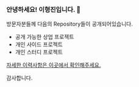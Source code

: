 ### 안녕하세요! 이형진입니다. 👋

방문자분들께 다음의 Repository들이 공개되어있습니다. 

- 공개 가능한 상업 프로젝트
- 개인 사이드 프로젝트
- 개인 스터디 프로젝트 

[자세한 이력사항은 이곳에서 확인해주세요.](https://lessgame.notion.site/)

감사합니다.

